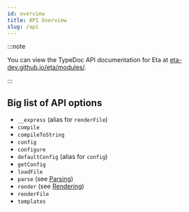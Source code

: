 ```yaml
---
id: overview
title: API Overview
slug: /api
---
```


:::note

You can view the TypeDoc API documentation for Eta at [eta-dev.github.io/eta/modules/](https://eta-dev.github.io/eta/modules/_index_.html).

:::

## Big list of API options

- `__express` (alias for `renderFile`)
- `compile`
- `compileToString`
- `config`
- `configure`
- `defaultConfig` (alias for `config`)
- `getConfig`
- `loadFile`
- `parse` (see [Parsing](api/parsing))
- `render` (see [Rendering](api/rendering))
- `renderFile`
- `templates`
